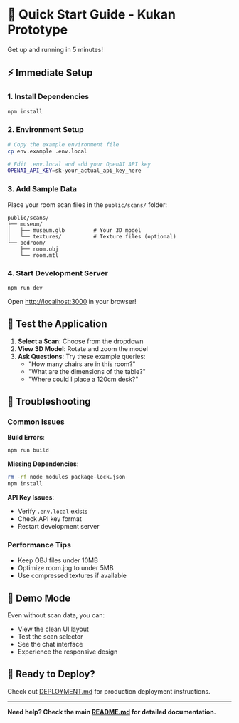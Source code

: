 # 🚀 Quick Start Guide - Kukan Prototype

Get up and running in 5 minutes!

## ⚡ Immediate Setup

### 1. Install Dependencies
```bash
npm install
```

### 2. Environment Setup
```bash
# Copy the example environment file
cp env.example .env.local

# Edit .env.local and add your OpenAI API key
OPENAI_API_KEY=sk-your_actual_api_key_here
```

### 3. Add Sample Data
Place your room scan files in the `public/scans/` folder:
```
public/scans/
├── museum/
│   ├── museum.glb         # Your 3D model
│   └── textures/          # Texture files (optional)
└── bedroom/
    ├── room.obj
    └── room.mtl
```

### 4. Start Development Server
```bash
npm run dev
```

Open [http://localhost:3000](http://localhost:3000) in your browser!

## 🎯 Test the Application

1. **Select a Scan**: Choose from the dropdown
2. **View 3D Model**: Rotate and zoom the model
3. **Ask Questions**: Try these example queries:
   - "How many chairs are in this room?"
   - "What are the dimensions of the table?"
   - "Where could I place a 120cm desk?"

## 🔧 Troubleshooting

### Common Issues

**Build Errors**: 
```bash
npm run build
```

**Missing Dependencies**:
```bash
rm -rf node_modules package-lock.json
npm install
```

**API Key Issues**:
- Verify `.env.local` exists
- Check API key format
- Restart development server

### Performance Tips

- Keep OBJ files under 10MB
- Optimize room.jpg to under 5MB
- Use compressed textures if available

## 📱 Demo Mode

Even without scan data, you can:
- View the clean UI layout
- Test the scan selector
- See the chat interface
- Experience the responsive design

## 🚀 Ready to Deploy?

Check out [DEPLOYMENT.md](./DEPLOYMENT.md) for production deployment instructions.

---

**Need help? Check the main [README.md](./README.md) for detailed documentation.**
